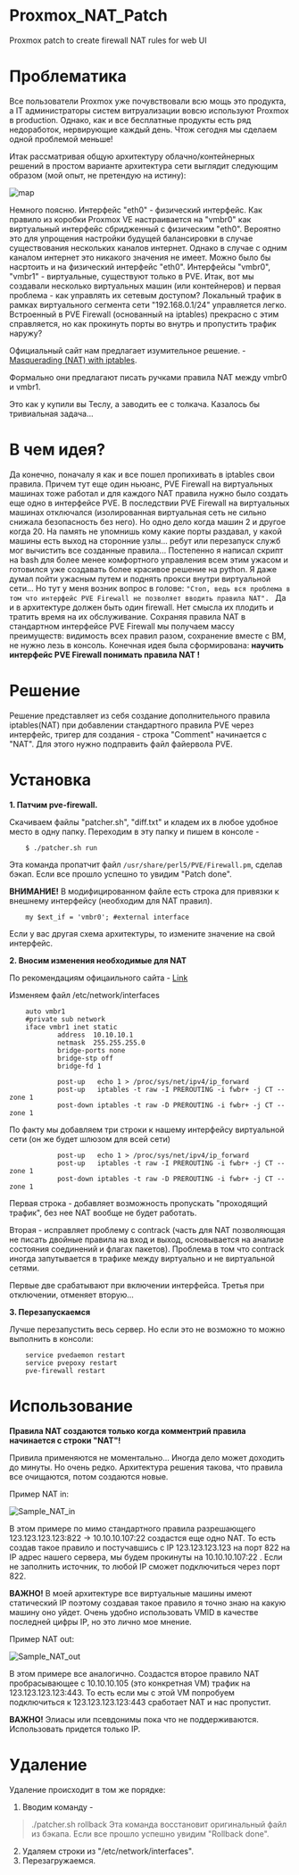 # Proxmox_NAT_Patch
Proxmox patch to create firewall NAT rules for web UI

# Проблематика
Все пользователи Proxmox уже почувствовали всю мощь это продукта, а IT администраторы систем витруализации вовсю используют Proxmox в production. Однако, как и все бесплатные продукты есть ряд недоработок, нервирующие каждый день. Чтож сегодня мы сделаем одной проблемой меньше!

Итак рассматривая общую архитектуру облачно/контейнерных решений в простом варианте архитектура сети выглядит следующим образом (мой опыт, не претендую на истину):

![map](https://github.com/Code-Exec/Proxmox_NAT_Patch/blob/master/img/Classical%20PVE.png)

Немного поясню. Интерфейс "eth0" - физический интерфейс. Как правило из коробки Proxmox VE настраивается на "vmbr0" как виртуальный интерфейс сбридженный с физическим "eth0". Вероятно это для упрощения настройки будущей балансировки в случае существования нескольких каналов интернет. Однако в случае с одним каналом интернет это никакого значения не имеет. Можно было бы насртоить и на физический интерфейс "eth0". Интерфейсы "vmbr0", "vmbr1" - виртуальные, существуют только в PVE. Итак, вот мы создавали несколько виртуальных машин (или контейнеров) и первая проблема - как управлять их сетевым доступом? Локальный трафик в рамках виртуального сегмента сети "192.168.0.1/24" управляется легко. Встроенный в PVE Firewall (основанный на iptables) прекрасно с этим справляется, но как прокинуть порты во внутрь и пропустить трафик наружу?

Официальный сайт нам предлагает изумительное решение.  - [Masquerading (NAT) with iptables](https://pve.proxmox.com/wiki/Network_Configuration#_masquerading_nat_with_tt_span_class_monospaced_iptables_span_tt).

Формально они предлагают писать ручками правила NAT между vmbr0 и vmbr1.

Это как у купили вы Теслу, а заводить ее с толкача. Казалось бы тривиальная задача...

# В чем идея?
Да конечно, поначалу я как и все пошел пропихивать в iptables свои правила. Причем тут еще один ньюанс, PVE Firewall на виртуальных машинах тоже работал и для каждого NAT правила нужно было создать еще одно в интерфейсе PVE. В последствии PVE Firewall на виртуальных машинах отключался (изолированная виртуальная сеть не сильно снижала безопасность без него). Но одно дело когда машин 2 и другое когда 20. На память не упомнишь кому какие порты раздавал, у какой машины есть выход на сторонние узлы... ребут или перезапуск служб мог вычистить все созданные правила...
Постепенно я написал скрипт на bash для более менее комфортного управления всем этим ужасом и готовился уже создавать более красивое решение на python.
Я даже думал пойти ужасным путем и поднять прокси внутри виртуальной сети...
Но тут у меня возник вопрос в голове: 
`"Стоп, ведь вся проблема в том что интерфейс PVE Firewall не позволяет вводить правила NAT". `
Да и в архитектуре должен быть один firewall. Нет смысла их плодить и тратить время на их обслуживание. Сохраняя правила NAT в стандартном интерфейсе PVE Firewall мы получаем массу преимуществ: видимость всех правил разом, сохранение вместе с ВМ, не нужно лезь в консоль.
Конечная идея была сформирована: **научить интерфейс PVE Firewall понимать правила NAT !**
# Решение
Решение представляет из себя создание дополнительного правила iptables(NAT) при добавлении стандартного правила PVE через интерфейс, тригер для создания - строка "Comment" начинается с "NAT". Для этого нужно подправить файл файервола PVE.

# Установка

**1. Патчим pve-firewall.**

Скачиваем файлы "patcher.sh", "diff.txt" и кладем их в любое удобное место в одну папку. Переходим в эту папку и пишем в консоле - 
        
        $ ./patcher.sh run

Эта команда пропатчит файл `/usr/share/perl5/PVE/Firewall.pm`, сделав бэкап. Если все прошло успешно то увидим "Patch done".

**ВНИМАНИЕ!** В модифицированном файле есть строка для привязки к внешнему интерфейсу (необходим для NAT правил).

        my $ext_if = 'vmbr0'; #external interface

Если у вас другая схема архитектуры, то измените значение на свой интерфейс.

**2. Вносим изменения необходимые для NAT**

По рекомендациям офицаильного сайта - [Link](https://pve.proxmox.com/wiki/Network_Configuration#_masquerading_nat_with_tt_span_class_monospaced_iptables_span_tt)

Изменяем файл /etc/network/interfaces

        auto vmbr1
        #private sub network
        iface vmbr1 inet static
                address  10.10.10.1
                netmask  255.255.255.0
                bridge-ports none
                bridge-stp off
                bridge-fd 1

                post-up   echo 1 > /proc/sys/net/ipv4/ip_forward
                post-up   iptables -t raw -I PREROUTING -i fwbr+ -j CT --zone 1
                post-down iptables -t raw -D PREROUTING -i fwbr+ -j CT --zone 1

По факту мы добавляем три строки к нашему интерфейсу виртуальной сети (он же будет шлюзом для всей сети)

                post-up   echo 1 > /proc/sys/net/ipv4/ip_forward
                post-up   iptables -t raw -I PREROUTING -i fwbr+ -j CT --zone 1
                post-down iptables -t raw -D PREROUTING -i fwbr+ -j CT --zone 1

Первая строка - добавляет возможность пропускать "проходящий трафик", без нее NAT вообще не будет работать.

Вторая - исправляет проблему с contrack (часть для NAT позволяющая не писать двойные правила на вход и выход, основывается на анализе состояния соединений и флагах пакетов). Проблема в том что contrack иногда запутывается в трафике между виртуально и не виртуальной сетями. 

Первые две срабатывают при включении интерфейса. Третья при отключении, отменяет вторую...

**3. Перезапускаемся** 

Лучше перезапустить весь сервер. Но если это не возможно то можно выполнить в консоли:

        service pvedaemon restart
        service pvepoxy restart
        pve-firewall restart

# Использование

**Правила NAT создаются только когда комментрий правила начинается с строки "NAT"!**

Привила применяются не моментально... Иногда дело может доходить до минуты. Но очень редко. Архитектура решения такова, что правила все очищаются, потом создаются новые.

Пример NAT in:

![Sample_NAT_in](https://github.com/Code-Exec/Proxmox_NAT_Patch/blob/master/img/Sample_NAT_in.PNG)

В этом примере по мимо стандартного правила разрешающего 123.123.123.123:822 -> 10.10.10.107:22 создастся еще одно NAT. То есть создав такое правило и постучавшись с IP 123.123.123.123 на порт 822 на IP адрес нашего сервера, мы будем прокинуты на 10.10.10.107:22 . Если не заполнить источник, то любой IP сможет подключиться через порт 822.

**ВАЖНО!** В моей архитектуре все виртуальные машины имеют статический IP поэтому создавая такое правило я точно знаю на какую машину оно уйдет. Очень удобно использовать VMID в качестве последней цифры IP, но это лично мое мнение.

Пример NAT out:

![Sample_NAT_out](https://github.com/Code-Exec/Proxmox_NAT_Patch/blob/master/img/Sample_NAT_out.PNG)

В этом примере все аналогично. Создастся второе правило NAT пробрасывающее с 10.10.10.105 (это конкретная VM) трафик на 123.123.123.123:443. То есть если мы с этой VM попробуем подключиться к 123.123.123.123:443 сработает NAT и нас пропустит.

**ВАЖНО!** Элиасы или псевдонимы пока что не поддерживаются. Использовать придется только IP.

# Удаление

Удаление происходит в том же порядке:
1. Вводим команду -  
> ./patcher.sh rollback
Эта команда восстановит оригинальный файл из бэкапа. Если все прошло успешно увидим "Rollback done".
2. Удаляем строки из "/etc/network/interfaces".
3. Перезагружаемся.